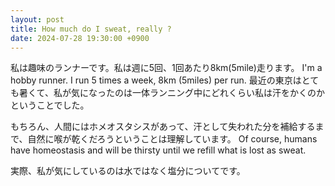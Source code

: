 ```yaml
---
layout: post
title: How much do I sweat, really ?
date: 2024-07-28 19:30:00 +0900
---
```


私は趣味のランナーです。私は週に5回、1回あたり8km(5mile)走ります。
I'm a hobby runner. I run 5 times a week, 8km (5miles) per run.
最近の東京はとても暑くて、私が気になったのは一体ランニング中にどれくらい私は汗をかくのかということでした。

もちろん、人間にはホメオスタシスがあって、汗として失われた分を補給するまで、自然に喉が乾くだろうということは理解しています。
Of course, humans have homeostasis and will be thirsty until we refill what is lost as sweat.

実際、私が気にしているのは水ではなく塩分についてです。